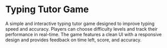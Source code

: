 # Typing Tutor Game

A simple and interactive typing tutor game designed to improve typing speed and accuracy. Players can choose difficulty levels and track their performance in real-time. The game features a clean UI with a responsive design and provides feedback on time left, score, and accuracy.
